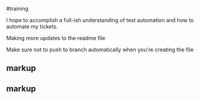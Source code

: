 #training

I hope to accomplish a full-ish understanding of test automation and how to automate my tickets. 

Making more updates to the readme file

Make sure not to push to branch automatically when you're creating the file

## markup
## markup


